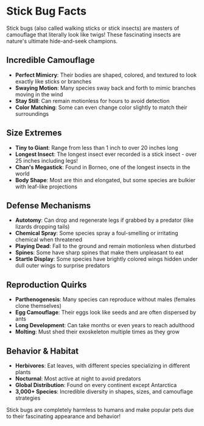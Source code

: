 # Stick Bug Facts

Stick bugs (also called walking sticks or stick insects) are masters of camouflage that literally look like twigs! These fascinating insects are nature's ultimate hide-and-seek champions.

## Incredible Camouflage

- **Perfect Mimicry**: Their bodies are shaped, colored, and textured to look exactly like sticks or branches
- **Swaying Motion**: Many species sway back and forth to mimic branches moving in the wind
- **Stay Still**: Can remain motionless for hours to avoid detection
- **Color Matching**: Some can even change color slightly to match their surroundings

## Size Extremes

- **Tiny to Giant**: Range from less than 1 inch to over 20 inches long
- **Longest Insect**: The longest insect ever recorded is a stick insect - over 25 inches including legs!
- **Chan's Megastick**: Found in Borneo, one of the longest insects in the world
- **Body Shape**: Most are thin and elongated, but some species are bulkier with leaf-like projections

## Defense Mechanisms

- **Autotomy**: Can drop and regenerate legs if grabbed by a predator (like lizards dropping tails)
- **Chemical Spray**: Some species spray a foul-smelling or irritating chemical when threatened
- **Playing Dead**: Fall to the ground and remain motionless when disturbed
- **Spines**: Some have sharp spines that make them unpleasant to eat
- **Startle Display**: Some species have brightly colored wings hidden under dull outer wings to surprise predators

## Reproduction Quirks

- **Parthenogenesis**: Many species can reproduce without males (females clone themselves)
- **Egg Camouflage**: Their eggs look like seeds and are often dispersed by ants
- **Long Development**: Can take months or even years to reach adulthood
- **Molting**: Must shed their exoskeleton multiple times as they grow

## Behavior & Habitat

- **Herbivores**: Eat leaves, with different species specializing in different plants
- **Nocturnal**: Most active at night to avoid predators
- **Global Distribution**: Found on every continent except Antarctica
- **3,000+ Species**: Incredible diversity in shapes, sizes, and camouflage strategies

Stick bugs are completely harmless to humans and make popular pets due to their fascinating appearance and behavior!

